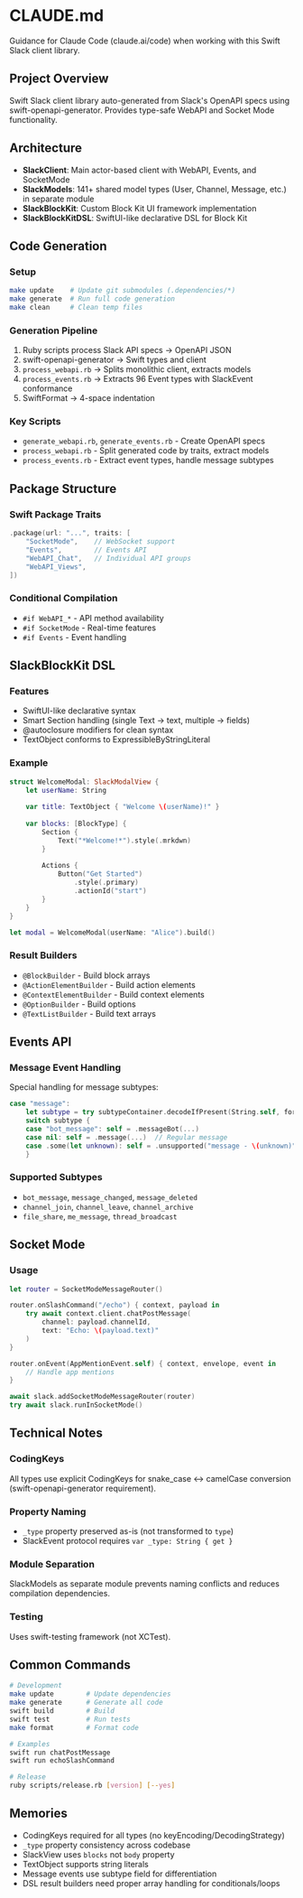 # CLAUDE.md

Guidance for Claude Code (claude.ai/code) when working with this Swift Slack client library.

## Project Overview

Swift Slack client library auto-generated from Slack's OpenAPI specs using swift-openapi-generator. Provides type-safe WebAPI and Socket Mode functionality.

## Architecture

- **SlackClient**: Main actor-based client with WebAPI, Events, and SocketMode
- **SlackModels**: 141+ shared model types (User, Channel, Message, etc.) in separate module
- **SlackBlockKit**: Custom Block Kit UI framework implementation
- **SlackBlockKitDSL**: SwiftUI-like declarative DSL for Block Kit

## Code Generation

### Setup
```bash
make update    # Update git submodules (.dependencies/*)
make generate  # Run full code generation
make clean     # Clean temp files
```

### Generation Pipeline
1. Ruby scripts process Slack API specs → OpenAPI JSON
2. swift-openapi-generator → Swift types and client
3. `process_webapi.rb` → Splits monolithic client, extracts models
4. `process_events.rb` → Extracts 96 Event types with SlackEvent conformance
5. SwiftFormat → 4-space indentation

### Key Scripts
- `generate_webapi.rb`, `generate_events.rb` - Create OpenAPI specs
- `process_webapi.rb` - Split generated code by traits, extract models
- `process_events.rb` - Extract event types, handle message subtypes

## Package Structure

### Swift Package Traits
```swift
.package(url: "...", traits: [
    "SocketMode",    // WebSocket support
    "Events",        // Events API
    "WebAPI_Chat",   // Individual API groups
    "WebAPI_Views",
])
```

### Conditional Compilation
- `#if WebAPI_*` - API method availability
- `#if SocketMode` - Real-time features
- `#if Events` - Event handling

## SlackBlockKit DSL

### Features
- SwiftUI-like declarative syntax
- Smart Section handling (single Text → text, multiple → fields)
- @autoclosure modifiers for clean syntax
- TextObject conforms to ExpressibleByStringLiteral

### Example
```swift
struct WelcomeModal: SlackModalView {
    let userName: String
    
    var title: TextObject { "Welcome \(userName)!" }
    
    var blocks: [BlockType] {
        Section {
            Text("*Welcome!*").style(.mrkdwn)
        }
        
        Actions {
            Button("Get Started")
                .style(.primary)
                .actionId("start")
        }
    }
}

let modal = WelcomeModal(userName: "Alice").build()
```

### Result Builders
- `@BlockBuilder` - Build block arrays
- `@ActionElementBuilder` - Build action elements
- `@ContextElementBuilder` - Build context elements
- `@OptionBuilder` - Build options
- `@TextListBuilder` - Build text arrays

## Events API

### Message Event Handling
Special handling for message subtypes:
```swift
case "message":
    let subtype = try subtypeContainer.decodeIfPresent(String.self, forKey: .subtype)
    switch subtype {
    case "bot_message": self = .messageBot(...)
    case nil: self = .message(...)  // Regular message
    case .some(let unknown): self = .unsupported("message - \(unknown)")
    }
```

### Supported Subtypes
- `bot_message`, `message_changed`, `message_deleted`
- `channel_join`, `channel_leave`, `channel_archive`
- `file_share`, `me_message`, `thread_broadcast`

## Socket Mode

### Usage
```swift
let router = SocketModeMessageRouter()

router.onSlashCommand("/echo") { context, payload in
    try await context.client.chatPostMessage(
        channel: payload.channelId,
        text: "Echo: \(payload.text)"
    )
}

router.onEvent(AppMentionEvent.self) { context, envelope, event in
    // Handle app mentions
}

await slack.addSocketModeMessageRouter(router)
try await slack.runInSocketMode()
```

## Technical Notes

### CodingKeys
All types use explicit CodingKeys for snake_case ↔ camelCase conversion (swift-openapi-generator requirement).

### Property Naming
- `_type` property preserved as-is (not transformed to `type`)
- SlackEvent protocol requires `var _type: String { get }`

### Module Separation
SlackModels as separate module prevents naming conflicts and reduces compilation dependencies.

### Testing
Uses swift-testing framework (not XCTest).

## Common Commands

```bash
# Development
make update        # Update dependencies
make generate      # Generate all code
swift build        # Build
swift test         # Run tests
make format        # Format code

# Examples
swift run chatPostMessage
swift run echoSlashCommand

# Release
ruby scripts/release.rb [version] [--yes]
```

## Memories

- CodingKeys required for all types (no keyEncoding/DecodingStrategy)
- `_type` property consistency across codebase
- SlackView uses `blocks` not `body` property
- TextObject supports string literals
- Message events use subtype field for differentiation
- DSL result builders need proper array handling for conditionals/loops